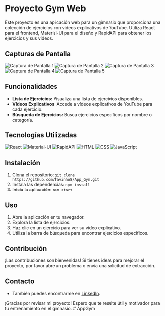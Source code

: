 # Proyecto Gym Web

Este proyecto es una aplicación web para un gimnasio que proporciona una colección de ejercicios con videos explicativos de YouTube. Utiliza React para el frontend, Material-UI para el diseño y RapidAPI para obtener los ejercicios y sus videos.

## Capturas de Pantalla

![Captura de Pantalla 1](https://github.com/Tavinho8/App_Gym/raw/main/app_gym/img%20Project/gym1.JPG)
![Captura de Pantalla 2](https://github.com/Tavinho8/App_Gym/raw/main/app_gym/img%20Project/gym2.JPG)
![Captura de Pantalla 3](https://github.com/Tavinho8/App_Gym/raw/main/app_gym/img%20Project/gym3.JPG)
![Captura de Pantalla 4](https://github.com/Tavinho8/App_Gym/raw/main/app_gym/img%20Project/gym4.JPG)
![Captura de Pantalla 5](https://github.com/Tavinho8/App_Gym/raw/main/app_gym/img%20Project/gym5.JPG)


## Funcionalidades

- **Lista de Ejercicios:** Visualiza una lista de ejercicios disponibles.
- **Vídeos Explicativos:** Accede a vídeos explicativos de YouTube para cada ejercicio.
- **Búsqueda de Ejercicios:** Busca ejercicios específicos por nombre o categoría.

## Tecnologías Utilizadas

![React](https://img.shields.io/badge/React-blue?style=for-the-badge&logo=react&logoColor=white&labelColor=101010)
![Material-UI](https://img.shields.io/badge/Material--UI-blue?style=for-the-badge&logo=material-ui&logoColor=white&labelColor=101010)
![RapidAPI](https://img.shields.io/badge/RapidAPI-blue?style=for-the-badge&logo=rapidapi&logoColor=white&labelColor=101010)
![HTML](https://img.shields.io/badge/HTML-orange?style=for-the-badge&logo=html5&logoColor=white&labelColor=101010)
![CSS](https://img.shields.io/badge/CSS-blue?style=for-the-badge&logo=css3&logoColor=white&labelColor=101010)
![JavaScript](https://img.shields.io/badge/JavaScript-yellow?style=for-the-badge&logo=javascript&logoColor=white&labelColor=101010)

## Instalación

1. Clona el repositorio: `git clone https://github.com/Tavinho8/App_Gym.git`
2. Instala las dependencias: `npm install`
3. Inicia la aplicación: `npm start`

## Uso

1. Abre la aplicación en tu navegador.
2. Explora la lista de ejercicios.
3. Haz clic en un ejercicio para ver su vídeo explicativo.
4. Utiliza la barra de búsqueda para encontrar ejercicios específicos.

## Contribución

¡Las contribuciones son bienvenidas! Si tienes ideas para mejorar el proyecto, por favor abre un problema o envía una solicitud de extracción.

## Contacto

- También puedes encontrarme en [LinkedIn](https://www.linkedin.com/in/gustavo-baldizon-duarte-b39640268/).

¡Gracias por revisar mi proyecto! Espero que te resulte útil y motivador para tu entrenamiento en el gimnasio.
#   A p p _ _ G y m 
 
 
